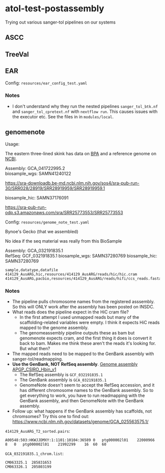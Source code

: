 # atol-test-postassembly

Trying out various sanger-tol pipelines on our systems

## ASCC

## TreeVal


## EAR

Config: `resources/ear_config_test.yaml`

### Notes

- I don't understand why they run the nested pipelines `sanger_tol_btk.nf` and
  `sanger_tol_cpretext.nf` with `nextflow run`. This causes issues with the
  executor etc. See the files in in `modules/local`.

## genomenote


Usage: [](https://pipelines.tol.sanger.ac.uk/genomenote/2.1.0/usage)

The eastern three-lined skink has data on
[BPA](https://data.bioplatforms.com/dataset/?ext_search_by=&q=taxon_id%3A316450)
and a reference genome on
[NCBI](https://www.ncbi.nlm.nih.gov/bioproject/PRJNA980841/).

Assembly: GCA_041722995.2  
biosample_wgs: SAMN41240122  

https://sra-downloadb.be-md.ncbi.nlm.nih.gov/sos4/sra-pub-run-30/SRR028/28919/SRR28919959/SRR28919959.1

biosample_hic: SAMN37176091 

https://sra-pub-run-odp.s3.amazonaws.com/sra/SRR25773553/SRR25773553

Config: `resources/genome_note_test.yaml`


Bynoe's Gecko (that we assembled)

No idea if the seq material was really from this BioSample

Assembly: GCA_032191835.1	
RefSeq: GCF_032191835.1
biosample_wgs: SAMN37280769 
biosample_hic: SAMN37280769 

```csv
sample,datatype,datafile
414129_AusARG,hic,resources/414129_AusARG/reads/hic/hic.cram
414129_AusARG,pacbio,resources/414129_AusARG/reads/hifi/ccs_reads.fasta.gz
```

### Notes

- The pipeline pulls chromosome names from the registered asssembly. So this
  will ONLY work after the assembly has been posted on INSDC.
- What reads does the pipeline expect in the HiC cram file?
  - In the first attempt I used unmapped reads but many of the
    scaffolding-related variables were empty. I think it expects HiC reads
    mapped to the genome assembly.
  - The genomeassembly pipeline outputs these as bam but genomenote expects
  cram, and the first thing it does is convert it back to bam. Makes me think
  these aren't the reads it's looking for. But what then?
- The mapped reads need to be mapped to the GenBank assembly with
  sanger-tol/readmapping.
- **Use the GenBank, NOT RefSeq assembly**. [Genome assembly
  APGP_CSIRO_Hbin_v1](https://www.ncbi.nlm.nih.gov/datasets/genome/GCF_032191835.1/)
  - The RefSeq assembly is `GCF_032191835.1`
  - The GenBank assembly is `GCA_032191835.1`
  - GenomeNote doesn't seem to accept the RefSeq accession, and it has
    different chromosome names to the GenBank assembly. So to get everything to
    work, you have to run readmapping with the GenBank assembly, and then
    GenomeNote with the GenBank assembly.
- Follow up: what happens if the GenBank assembly has scaffolds, not
  chromsomes? Try this one to find out:
  https://www.ncbi.nlm.nih.gov/datasets/genome/GCA_025563575.1/


`414129_AusARG_T2_sorted.pairs`:

```
A00548:503:HKWJJDMXY:1:1101:10104:36589	0	ptg000002l01	22000966	8	0	ptg000002l01	21992299	16	60	60
```

`GCA_032191835.1_chrom.list`:

```
CM063325.1	285831653
CM063326.1	205803199
```
